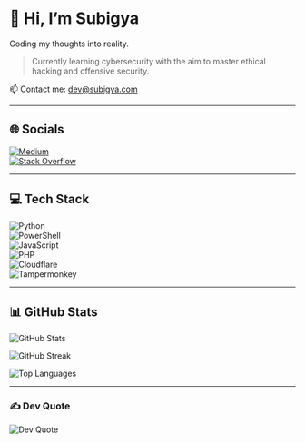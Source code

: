 # 👋 Hi, I’m Subigya

Coding my thoughts into reality.  

> Currently learning cybersecurity with the aim to master ethical hacking and offensive security.

📫 Contact me: [dev@subigya.com](mailto:dev@subigya.com)

---

## 🌐 Socials

[![Medium](https://img.shields.io/badge/Medium-12100E?logo=medium&logoColor=white)](https://medium.com/@subigya.com)  
[![Stack Overflow](https://img.shields.io/badge/Stackoverflow-FE7A16?logo=stack-overflow&logoColor=white)](https://stackoverflow.com/users/subgqg)

---

## 💻 Tech Stack

![Python](https://img.shields.io/badge/python-3670A0?style=for-the-badge&logo=python&logoColor=ffdd54)  
![PowerShell](https://img.shields.io/badge/PowerShell-5391FE?style=for-the-badge&logo=powershell&logoColor=white)  
![JavaScript](https://img.shields.io/badge/javascript-323330?style=for-the-badge&logo=javascript&logoColor=F7DF1E)  
![PHP](https://img.shields.io/badge/php-777BB4?style=for-the-badge&logo=php&logoColor=white)  
![Cloudflare](https://img.shields.io/badge/Cloudflare-F38020?style=for-the-badge&logo=Cloudflare&logoColor=white)  
![Tampermonkey](https://img.shields.io/badge/tampermonkey-00485B?style=for-the-badge&logo=tampermonkey&logoColor=white)

---

## 📊 GitHub Stats

![GitHub Stats](https://github-readme-stats.vercel.app/api?username=gsubigya&theme=dark&include_all_commits=true&count_private=true)  

![GitHub Streak](https://nirzak-streak-stats.vercel.app/?user=gsubigya&theme=dark)  

![Top Languages](https://github-readme-stats.vercel.app/api/top-langs/?username=gsubigya&theme=dark&include_all_commits=true&count_private=true&layout=compact)

---

### ✍️ Dev Quote

![Dev Quote](https://quotes-github-readme.vercel.app/api?type=horizontal&theme=tokyonight)

